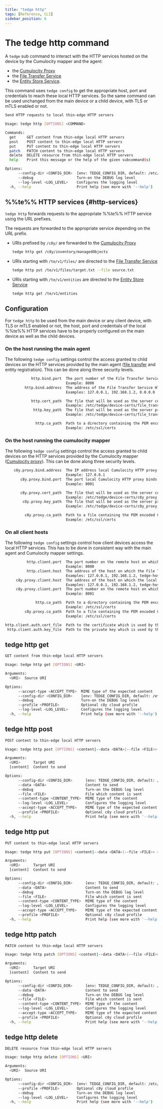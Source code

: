 ```yaml
---
title: "tedge http"
tags: [Reference, CLI]
sidebar_position: 6
---
```


# The tedge http command

A `tedge` sub command to interact with the HTTP services hosted on the device by the Cumulocity mapper and the agent:

- the [Cumulocity Proxy](../../cumulocity-proxy/)
- the [File Transfer Service](../../file-transfer-service/)
- the [Entity Store Service](../../../operate/registration/register/).

This command uses `tedge config` to get the appropriate host, port and credentials to reach these local HTTP services.
So the same command can be used unchanged from the main device or a child device, with TLS or mTLS enabled or not.

```sh title="tedge http"
Send HTTP requests to local thin-edge HTTP servers

Usage: tedge http [OPTIONS] <COMMAND>

Commands:
  get     GET content from thin-edge local HTTP servers
  post    POST content to thin-edge local HTTP servers
  put     PUT content to thin-edge local HTTP servers
  patch   PATCH content to thin-edge local HTTP servers
  delete  DELETE resource from thin-edge local HTTP servers
  help    Print this message or the help of the given subcommand(s)

Options:
      --config-dir <CONFIG_DIR>  [env: TEDGE_CONFIG_DIR, default: /etc/tedge]
      --debug                    Turn-on the DEBUG log level
      --log-level <LOG_LEVEL>    Configures the logging level
  -h, --help                     Print help (see more with '--help')
```

## %%te%% HTTP services {#http-services}


`tedge http` forwards requests to the appropriate %%te%% HTTP service using the URL prefixes.

The requests are forwarded to the appropriate service depending on the URL prefix.

- URIs prefixed by `/c8y/` are forwarded to the [Cumulocity Proxy](../../cumulocity-proxy/)

   ```sh title="Interacting with Cumulocity"
   tedge http get /c8y/inventory/managedObjects
   ```

- URIs starting with `/te/v1/files/` are directed to the [File Transfer Service](../../file-transfer-service)

   ```sh title="Transferring files to/from the main device"
   tedge http put /te/v1/files/target.txt --file source.txt
   ```
  
- URIs starting with `/te/v1/entities` are directed to the [Entity Store Service](../../../operate/registration/register)

   ```sh title="Listing all entities"
   tedge http get /te/v1/entities
   ```


## Configuration

For `tedge http` to be used from the main device or any client device, with TLS or mTLS enabled or not,
the host, port and credentials of the local %%te%% HTTP services
have to be properly configured on the main device as well as the child devices.

### On the host running the main agent

The following `tedge config` settings control the access granted to child devices
on the HTTP services provided by the main agent
([file transfer](../../file-transfer-service) and entity registration).
This can be done along three security levels.

```sh title="Listening HTTP requests"
            http.bind.port  The port number of the File Transfer Service HTTP server binds to for internal use. 
                            Example: 8000
         http.bind.address  The address of the File Transfer Service HTTP server binds to for internal use. 
                            Examples: 127.0.0.1, 192.168.1.2, 0.0.0.0
```

```sh title="Enabling TLS aka HTTPS"
            http.cert_path  The file that will be used as the server certificate for the File Transfer Service. 
                            Example: /etc/tedge/device-certs/file_transfer_certificate.pem
             http.key_path  The file that will be used as the server private key for the File Transfer Service. 
                            Example: /etc/tedge/device-certs/file_transfer_key.pem
```

```sh title="Enforcing mTLS"
              http.ca_path  Path to a directory containing the PEM encoded CA certificates that are trusted when checking incoming client certificates for the File Transfer Service. 
                            Example: /etc/ssl/certs
```

### On the host running the cumulocity mapper

The following `tedge config` settings control the access granted to child devices
on the HTTP services provided by the Cumulocity mapper ([Cumulocity proxy](../../cumulocity-proxy/)).
This can be done along three security levels.

```sh title="Listening HTTP requests"
    c8y.proxy.bind.address  The IP address local Cumulocity HTTP proxy binds to. 
                            Example: 127.0.0.1
       c8y.proxy.bind.port  The port local Cumulocity HTTP proxy binds to. 
                            Example: 8001
```

```sh title="Enabling TLS aka HTTPS"
       c8y.proxy.cert_path  The file that will be used as the server certificate for the Cumulocity proxy. 
                            Example: /etc/tedge/device-certs/c8y_proxy_certificate.pem
        c8y.proxy.key_path  The file that will be used as the server private key for the Cumulocity proxy. 
                            Example: /etc/tedge/device-certs/c8y_proxy_key.pem
```

```sh title="Enforcing mTLS"
         c8y.proxy.ca_path  Path to a file containing the PEM encoded CA certificates that are trusted when checking incoming client certificates for the Cumulocity Proxy. 
                            Example: /etc/ssl/certs
```

### On all client hosts

The following `tedge config` settings control how client devices access the local HTTP services.
This has to be done in consistent way with the main agent and Cumulocity mapper settings.

```sh title="Reaching local HTTP services"
          http.client.port  The port number on the remote host on which the File Transfer Service HTTP server is running. 
                            Example: 8000
          http.client.host  The address of the host on which the File Transfer Service HTTP server is running. 
                            Examples: 127.0.0.1, 192.168.1.2, tedge-hostname
     c8y.proxy.client.host  The address of the host on which the local Cumulocity HTTP Proxy is running, used by the Cumulocity mapper. 
                            Examples: 127.0.0.1, 192.168.1.2, tedge-hostname
     c8y.proxy.client.port  The port number on the remote host on which the local Cumulocity HTTP Proxy is running, used by the Cumulocity mapper. 
                            Example: 8001
```

```sh title="Using TLS aka HTTPS"
              http.ca_path  Path to a directory containing the PEM encoded CA certificates that are trusted when checking incoming client certificates for the File Transfer Service. 
                            Example: /etc/ssl/certs
         c8y.proxy.ca_path  Path to a file containing the PEM encoded CA certificates that are trusted when checking incoming client certificates for the Cumulocity Proxy. 
                            Example: /etc/ssl/certs
```

```sh title="Using mTLS"
http.client.auth.cert_file  Path to the certificate which is used by the agent when connecting to external services. 
 http.client.auth.key_file  Path to the private key which is used by the agent when connecting to external services. 
```

## tedge http get

```sh title="tedge http get"
GET content from thin-edge local HTTP servers

Usage: tedge http get [OPTIONS] <URI>

Arguments:
  <URI>  Source URI

Options:
      --accept-type <ACCEPT_TYPE>  MIME type of the expected content
      --config-dir <CONFIG_DIR>    [env: TEDGE_CONFIG_DIR, default: /etc/tedge]
      --debug                      Turn-on the DEBUG log level
      --profile <PROFILE>          Optional c8y cloud profile
      --log-level <LOG_LEVEL>      Configures the logging level
  -h, --help                       Print help (see more with '--help')
```

## tedge http post

```sh title="tedge http post"
POST content to thin-edge local HTTP servers

Usage: tedge http post [OPTIONS] <content|--data <DATA>|--file <FILE>> <URI>

Arguments:
  <URI>      Target URI
  [content]  Content to send

Options:
      --config-dir <CONFIG_DIR>      [env: TEDGE_CONFIG_DIR, default: /etc/tedge]
      --data <DATA>                  Content to send
      --debug                        Turn-on the DEBUG log level
      --file <FILE>                  File which content is sent
      --content-type <CONTENT_TYPE>  MIME type of the content
      --log-level <LOG_LEVEL>        Configures the logging level
      --accept-type <ACCEPT_TYPE>    MIME type of the expected content
      --profile <PROFILE>            Optional c8y cloud profile
  -h, --help                         Print help (see more with '--help')
```

## tedge http put

```sh title="tedge http put"
PUT content to thin-edge local HTTP servers

Usage: tedge http put [OPTIONS] <content|--data <DATA>|--file <FILE>> <URI>

Arguments:
  <URI>      Target URI
  [content]  Content to send

Options:
      --config-dir <CONFIG_DIR>      [env: TEDGE_CONFIG_DIR, default: /etc/tedge]
      --data <DATA>                  Content to send
      --debug                        Turn-on the DEBUG log level
      --file <FILE>                  File which content is sent
      --content-type <CONTENT_TYPE>  MIME type of the content
      --log-level <LOG_LEVEL>        Configures the logging level
      --accept-type <ACCEPT_TYPE>    MIME type of the expected content
      --profile <PROFILE>            Optional c8y cloud profile
  -h, --help                         Print help (see more with '--help')
```

## tedge http patch

```sh title="tedge http patch"
PATCH content to thin-edge local HTTP servers

Usage: tedge http patch [OPTIONS] <content|--data <DATA>|--file <FILE>> <URI>

Arguments:
  <URI>      Target URI
  [content]  Content to send

Options:
      --config-dir <CONFIG_DIR>      [env: TEDGE_CONFIG_DIR, default: /etc/tedge]
      --data <DATA>                  Content to send
      --debug                        Turn-on the DEBUG log level
      --file <FILE>                  File which content is sent
      --content-type <CONTENT_TYPE>  MIME type of the content
      --log-level <LOG_LEVEL>        Configures the logging level
      --accept-type <ACCEPT_TYPE>    MIME type of the expected content
      --profile <PROFILE>            Optional c8y cloud profile
  -h, --help                         Print help (see more with '--help')
```

## tedge http delete

```sh title="tedge http delete"
DELETE resource from thin-edge local HTTP servers

Usage: tedge http delete [OPTIONS] <URI>

Arguments:
  <URI>  Source URI

Options:
      --config-dir <CONFIG_DIR>  [env: TEDGE_CONFIG_DIR, default: /etc/tedge]
      --profile <PROFILE>        Optional c8y cloud profile
      --debug                    Turn-on the DEBUG log level
      --log-level <LOG_LEVEL>    Configures the logging level
  -h, --help                     Print help (see more with '--help')
```

